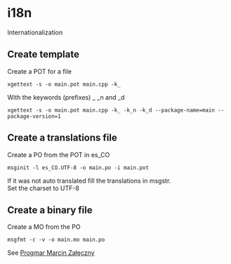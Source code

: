 # i18n

Internationalization

## Create template

Create a POT for a file

    xgettext -s -o main.pot main.cpp -k_ 

With the keywords (prefixes) _ _n and _d

    xgettext -s -o main.pot main.cpp -k_ -k_n -k_d --package-name=main --package-version=1

## Create a translations file

Create a PO from the POT in es_CO

    msginit -l es_CO.UTF-8 -o main.po -i main.pot

If it was not auto translated fill the translations in msgstr.  
Set the charset to UTF-8

## Create a binary file

Create a MO from the PO

    msgfmt -c -v -o main.mo main.po 

See [Progmar Marcin Załęczny](https://progmar.net.pl/en/knowledge-base/gettext)
